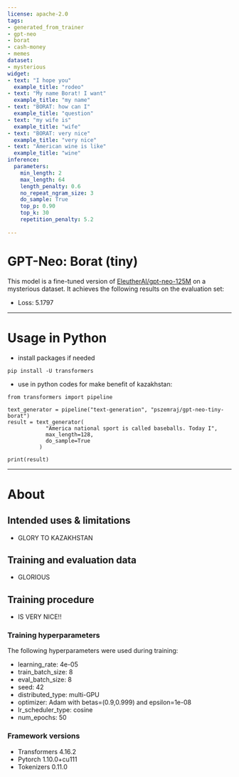 ```yaml
---
license: apache-2.0
tags:
- generated_from_trainer
- gpt-neo
- borat
- cash-money
- memes
dataset:
- mysterious
widget:
- text: "I hope you"  
  example_title: "rodeo"
- text: "My name Borat! I want"  
  example_title: "my name"
- text: "BORAT: how can I"
  example_title: "question"
- text: "my wife is"
  example_title: "wife"
- text: "BORAT: very nice"
  example_title: "very nice"
- text: "American wine is like"  
  example_title: "wine"
inference:
  parameters:
    min_length: 2
    max_length: 64
    length_penalty: 0.6
    no_repeat_ngram_size: 3
    do_sample: True
    top_p: 0.90
    top_k: 30
    repetition_penalty: 5.2
    
---
```


# GPT-Neo: Borat (tiny)

This model is a fine-tuned version of [EleutherAI/gpt-neo-125M](https://huggingface.co/EleutherAI/gpt-neo-125M) on a mysterious dataset.
It achieves the following results on the evaluation set:
- Loss: 5.1797

---

# Usage in Python

- install packages if needed
```
pip install -U transformers 
```
- use in python codes for make benefit of kazakhstan:

```
from transformers import pipeline

text_generator = pipeline("text-generation", "pszemraj/gpt-neo-tiny-borat")
result = text_generator(
            "America national sport is called baseballs. Today I", 
            max_length=128, 
            do_sample=True
          )
          
print(result)

```

---

# About

## Intended uses & limitations

- GLORY TO KAZAKHSTAN

## Training and evaluation data

- GLORIOUS

## Training procedure

- IS VERY NICE!!

### Training hyperparameters

The following hyperparameters were used during training:

- learning_rate: 4e-05
- train_batch_size: 8
- eval_batch_size: 8
- seed: 42
- distributed_type: multi-GPU
- optimizer: Adam with betas=(0.9,0.999) and epsilon=1e-08
- lr_scheduler_type: cosine
- num_epochs: 50

### Framework versions

- Transformers 4.16.2
- Pytorch 1.10.0+cu111
- Tokenizers 0.11.0
